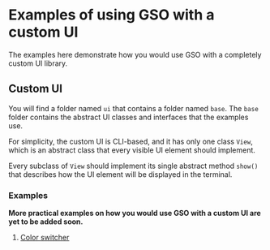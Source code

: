 # Examples of using GSO with a custom UI

The examples here demonstrate how you would use GSO with a completely custom UI library.

## Custom UI

You will find a folder named `ui` that contains a folder named `base`. The `base` folder contains the abstract UI classes and interfaces that the examples use.

For simplicity, the custom UI is CLI-based, and it has only one class `View`, which is an abstract class that every visible UI element should implement.

Every subclass of `View` should implement its single abstract method `show()` that describes how the UI element will be displayed in the terminal.

### Examples
**More practical examples on how you would use GSO with a custom UI are yet to be added soon.**
1. [Color switcher](./color_switcher)
